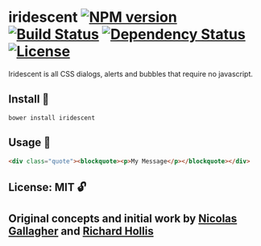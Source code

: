 # iridescent [![NPM version](https://badge.fury.io/js/iridescent.png?branch=master)](https://npmjs.org/package/iridescent) [![Build Status](https://travis-ci.org/angleman/iridescent.png?branch=master)](https://travis-ci.org/angleman/iridescent/builds) [![Dependency Status](https://gemnasium.com/angleman/iridescent.png?branch=master)](https://gemnasium.com/angleman/iridescent) [![License](http://badgr.co/use/MIT.png?bg=%2343d100)](#licensemit)

Iridescent is all CSS dialogs, alerts and bubbles that require no javascript.


## Install :hammer:

```
bower install iridescent
```

## Usage :wrench:

```html
<div class="quote"><blockquote><p>My Message</p></blockquote></div>
```


## License: MIT :unlock:

## Original concepts and initial work by [Nicolas Gallagher](http://nicolasgallagher.com) and [Richard Hollis](https://github.com/richhollis)